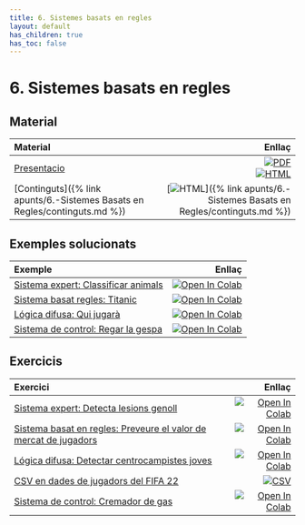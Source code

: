 ```yaml
---
title: 6. Sistemes basats en regles
layout: default
has_children: true
has_toc: false
---
```


# 6. Sistemes basats en regles

## Material

| Material                                                                   |                                                                                                                                                Enllaç |
|:---------------------------------------------------------------------------|------------------------------------------------------------------------------------------------------------------------------------------------------:|
| [Presentacio](6-sistemes_basats_regles_marp.pdf)                                | [![PDF](https://img.shields.io/badge/PDF-6--sistemes_basats_regles.pdf-blue?logo=adobe-acrobat-reader&logoColor=white)](6-sistemes_basats_coneixement_marp.pdf) <br /> [![HTML](https://img.shields.io/badge/HTML-6--sistemes_basats_regles-blue?logo=html5&logoColor=white)](6-sistemes_basats_coneixement_marp.html) |
| [Continguts]({% link apunts/6.-Sistemes Basats en Regles/continguts.md %}) | [![HTML](https://img.shields.io/badge/HTML-continguts-blue?logo=html5&logoColor=white)]({% link apunts/6.-Sistemes Basats en Regles/continguts.md %}) |

## Exemples solucionats

| Exemple                                                      |                                                                                                                                                                                                      Enllaç |
|:-------------------------------------------------------------|------------------------------------------------------------------------------------------------------------------------------------------------------------------------------------------------------------:|
| [Sistema expert: Classificar animals](1.-animals.ipynb)      |       [![Open In Colab](https://colab.research.google.com/assets/colab-badge.svg)](https://colab.research.google.com/github/lawer/mia/blob/main/apunts/6.-Sistemes%20Basats%20en%20Regles/1.-animals.ipynb) |
| [Sistema basat regles: Titanic](2.-titanic.ipynb)            |       [![Open In Colab](https://colab.research.google.com/assets/colab-badge.svg)](https://colab.research.google.com/github/lawer/mia/blob/main/apunts/6.-Sistemes%20Basats%20en%20Regles/2.-titanic.ipynb) |
| [Lógica difusa: Qui jugarà](3.-qui_jugara.ipynb)             |    [![Open In Colab](https://colab.research.google.com/assets/colab-badge.svg)](https://colab.research.google.com/github/lawer/mia/blob/main/apunts/6.-Sistemes%20Basats%20en%20Regles/3.-qui_jugara.ipynb) |
| [Sistema de control: Regar la gespa](SC1.-regar_gespa.ipynb) | [![Open In Colab](https://colab.research.google.com/assets/colab-badge.svg)](https://colab.research.google.com/github/lawer/mia/blob/main/apunts/6.-Sistemes%20Basats%20en%20Regles/SC1.-regar_gespa.ipynb) |

## Exercicis

| Exercici                                                                                           |                                                                                                                                                                                                                       Enllaç |
|:---------------------------------------------------------------------------------------------------|-----------------------------------------------------------------------------------------------------------------------------------------------------------------------------------------------------------------------------:|
| [Sistema expert: Detecta lesions genoll](4.-genoll.ipynb)                                          |                         [![Open In Colab](https://colab.research.google.com/assets/colab-badge.svg)](https://colab.research.google.com/github/lawer/mia/blob/main/apunts/6.-Sistemes%20Basats%20en%20Regles/4.-genoll.ipynb) |
| [Sistema basat en regles: Preveure el valor de mercat de jugadors](5.-preveure_valor_mercat.ipynb) |          [![Open In Colab](https://colab.research.google.com/assets/colab-badge.svg)](https://colab.research.google.com/github/lawer/mia/blob/main/apunts/6.-Sistemes%20Basats%20en%20Regles/5.-preveure_valor_mercat.ipynb) |
| [Lógica difusa: Detectar centrocampistes joves](6.-detectar_centrocampistes_joves.ipynb)           | [![Open In Colab](https://colab.research.google.com/assets/colab-badge.svg)](https://colab.research.google.com/github/lawer/mia/blob/main/apunts/6.-Sistemes%20Basats%20en%20Regles/6.-detectar_centrocampistes_joves.ipynb) |
| [CSV en dades de jugadors del FIFA 22](players_22.csv)                                             |                                                                                                                                   [![CSV](https://img.shields.io/badge/CSV-players_22.csv-blue?logo=pandas)](players_22.csv) |
| [Sistema de control: Cremador de gas](SC2.-cremador.ipynb)                                         |                     [![Open In Colab](https://colab.research.google.com/assets/colab-badge.svg)](https://colab.research.google.com/github/lawer/mia/blob/main/apunts/6.-Sistemes%20Basats%20en%20Regles/SC2.-cremador.ipynb) |
